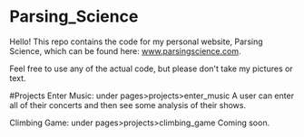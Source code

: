 # Parsing_Science

Hello! This repo contains the code for my personal website, Parsing Science, which can be found here: www.parsingscience.com.

Feel free to use any of the actual code, but please don't take my pictures or text. 

#Projects
Enter Music: under pages>projects>enter_music
A user can enter all of their concerts and then see some analysis of their shows.

Climbing Game: under pages>projects>climbing_game
Coming soon.

